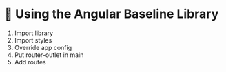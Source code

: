 # 📘 Using the Angular Baseline Library

1. Import library
2. Import styles
3. Override app config
4. Put router-outlet in main
5. Add routes
